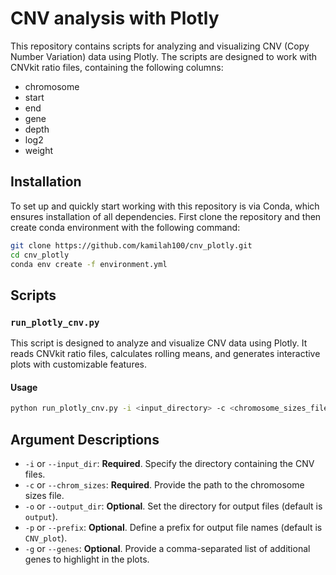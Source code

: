 # CNV analysis with Plotly

This repository contains scripts for analyzing and visualizing CNV (Copy Number Variation) data using Plotly.
The scripts are designed to work with CNVkit ratio files, containing the following columns:
- chromosome
- start
- end
- gene
- depth
- log2
- weight

## Installation
To set up and quickly start working with this repository is via Conda, which ensures installation of all dependencies. First clone the repository and then create conda environment with the following command:
```bash
git clone https://github.com/kamilah100/cnv_plotly.git
cd cnv_plotly
conda env create -f environment.yml
```


## Scripts
### `run_plotly_cnv.py`

This script is designed to analyze and visualize CNV data using Plotly. It reads CNVkit ratio files, calculates rolling means, and generates interactive plots with customizable features.

#### Usage

```bash
python run_plotly_cnv.py -i <input_directory> -c <chromosome_sizes_file> -o <output_directory> -p <prefix> -g <additional_genes>
```

## Argument Descriptions

- `-i` or `--input_dir`: **Required**. Specify the directory containing the CNV files.
- `-c` or `--chrom_sizes`: **Required**. Provide the path to the chromosome sizes file.
- `-o` or `--output_dir`: **Optional**. Set the directory for output files (default is `output`).
- `-p` or `--prefix`: **Optional**. Define a prefix for output file names (default is `CNV_plot`).
- `-g` or `--genes`: **Optional**. Provide a comma-separated list of additional genes to highlight in the plots.



